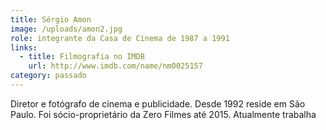 ```yaml
---
title: Sérgio Amon
image: /uploads/amon2.jpg
role: integrante da Casa de Cinema de 1987 a 1991
links:
  - title: Filmografia no IMDB
    url: http://www.imdb.com/name/nm0025157
category: passado
---
```

Diretor e fotógrafo de cinema e publicidade. Desde 1992 reside em São Paulo. Foi sócio-proprietário da Zero Filmes até 2015. Atualmente trabalha
